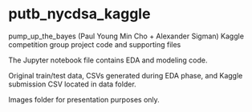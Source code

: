 # putb_nycdsa_kaggle

pump_up_the_bayes (Paul Young Min Cho + Alexander Sigman) Kaggle competition group project code and supporting files

The Jupyter notebook file contains EDA and modeling code. 

Original train/test data, CSVs generated during EDA phase, and Kaggle submission CSV located in data folder. 

Images folder for presentation purposes only. 


